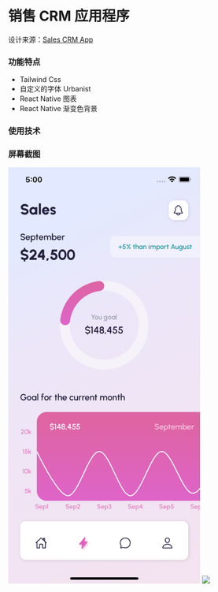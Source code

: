# 销售 CRM 应用程序
设计来源：[Sales CRM App](https://dribbble.com/shots/16673175-Sales-CRM-App)

### 功能特点

- Tailwind Css
- 自定义的字体 Urbanist
- React Native 图表
- React Native 渐变色背景

### 使用技术

### 屏幕截图
<img src="https://github.com/QHTAO/Sales-CRM-App/blob/master/src/assets/images/Simulator%20Screen%20Shot%20-%20iPhone%2013%20-%202022-03-08%20at%2005.00.19.png?raw=true"  style="width:390px;"/>
<img src="https://github.com/QHTAO/Sales-CRM-App/blob/master/src/assets/images/Simulator%20Screen%20Shot%20-%20iPhone%2013%20-%202022-03-08%20at%2005.00.21.png？raw=true"  style="width:390px;"/>



